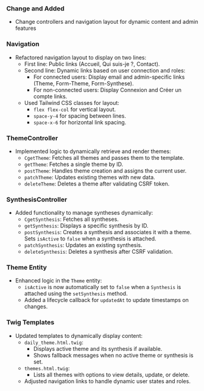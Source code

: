 ### Change and Added
- Change controllers and navigation layout for dynamic content and admin features

### Navigation
- Refactored navigation layout to display on two lines:
    - First line: Public links (Accueil, Qui suis-je ?, Contact).
    - Second line: Dynamic links based on user connection and roles:
        - For connected users: Display email and admin-specific links (Theme, Form-Theme, Form-Synthese).
        - For non-connected users: Display Connexion and Créer un compte links.
    - Used Tailwind CSS classes for layout:
        - `flex flex-col` for vertical layout.
        - `space-y-4` for spacing between lines.
        - `space-x-6` for horizontal link spacing.

### ThemeController
- Implemented logic to dynamically retrieve and render themes:
    - `CgetTheme`: Fetches all themes and passes them to the template.
    - `getTheme`: Fetches a single theme by ID.
    - `postTheme`: Handles theme creation and assigns the current user.
    - `patchTheme`: Updates existing themes with new data.
    - `deleteTheme`: Deletes a theme after validating CSRF token.

### SynthesisController
- Added functionality to manage syntheses dynamically:
    - `CgetSynthesis`: Fetches all syntheses.
    - `getSynthesis`: Displays a specific synthesis by ID.
    - `postSynthesis`: Creates a synthesis and associates it with a theme. Sets `isActive` to `false` when a synthesis is attached.
    - `patchSynthesis`: Updates an existing synthesis.
    - `deleteSynthesis`: Deletes a synthesis after CSRF validation.

### Theme Entity
- Enhanced logic in the `Theme` entity:
    - `isActive` is now automatically set to `false` when a `Synthesis` is attached using the `setSynthesis` method.
    - Added a lifecycle callback for `updatedAt` to update timestamps on changes.

### Twig Templates
- Updated templates to dynamically display content:
    - `daily_theme.html.twig`:
        - Displays active theme and its synthesis if available.
        - Shows fallback messages when no active theme or synthesis is set.
    - `themes.html.twig`:
        - Lists all themes with options to view details, update, or delete.
    - Adjusted navigation links to handle dynamic user states and roles.


